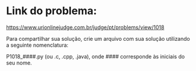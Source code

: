 # Link do problema:

https://www.urionlinejudge.com.br/judge/pt/problems/view/1018

Para compartilhar sua solução, crie um arquivo com sua solução utilizando a seguinte nomenclatura:

P1018_####.py (ou .c, .cpp, .java), onde #### corresponde às iniciais do seu nome.
